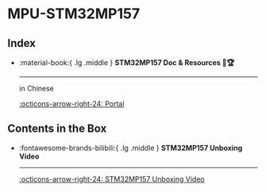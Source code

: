 # MPU-STM32MP157

## Index

<div class="grid cards" markdown>

-   :material-book:{ .lg .middle } __STM32MP157 Doc & Resources 🎯🏆__

    ---

    in Chinese

    [:octicons-arrow-right-24: <a href="http://www.openedv.com/docs/boards/arm-linux/zdyzmp157.html" target="_blank"> Portal </a>](#)

</div> 

## Contents in the Box

<div class="grid cards" markdown>

-   :fontawesome-brands-bilibili:{ .lg .middle } __STM32MP157 Unboxing Video__

    ---

    [:octicons-arrow-right-24: <a href="https://www.bilibili.com/video/BV1Kr4y1u74L?p=1&vd_source=5a427660f0337fedc22d4803661d493" target="_blank"> STM32MP157 Unboxing Video </a>](#) 

</div>